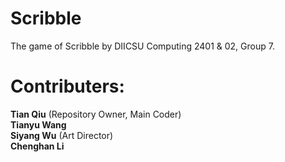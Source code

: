 # Scribble
The game of Scribble by DIICSU Computing 2401 & 02, Group 7. 

# Contributers:
  **Tian Qiu** (Repository Owner, Main Coder)\
  **Tianyu Wang**\
  **Siyang Wu** (Art Director)\
  **Chenghan Li**
  
